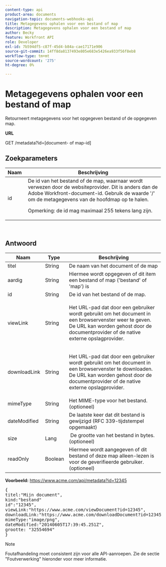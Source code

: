 ```yaml
---
content-type: api
product-area: documents
navigation-topic: documents-webhooks-api
title: Metagegevens ophalen voor een bestand of map
description: Metagegevens ophalen voor een bestand of map
author: Becky
feature: Workfront API
role: Developer
exl-id: 7b594df5-c87f-45d4-b84a-cae17171e906
source-git-commit: 14ff8da8137493e805e683e5426ea933f56f8eb8
workflow-type: tm+mt
source-wordcount: '275'
ht-degree: 0%

---
```



# Metagegevens ophalen voor een bestand of map

Retourneert metagegevens voor het opgegeven bestand of de opgegeven map.

**URL**

GET /metadata?id=[document- of map-id]

## Zoekparameters

<table style="table-layout:auto"> 
 <col> 
 <col> 
 <thead> 
  <tr> 
   <th>Naam </th> 
   <th>Beschrijving</th> 
  </tr> 
 </thead> 
 <tbody> 
  <tr> 
   <td>id</td> 
   <td>De id van het bestand of de map, waarnaar wordt verwezen door de websiteprovider. Dit is anders dan de Adobe Workfront-document-id. Gebruik de waarde '/' om de metagegevens van de hoofdmap op te halen.
   <p>Opmerking: de id mag maximaal 255 tekens lang zijn.</p></td> 
  </tr> 
 </tbody> 
</table>

 

## Antwoord

<table style="table-layout:auto"> 
 <col> 
 <col> 
 <col> 
 <thead> 
  <tr> 
   <th>Naam </th> 
   <th>Type </th> 
   <th>Beschrijving</th> 
  </tr> 
 </thead> 
 <tbody> 
  <tr> 
   <td>titel </td> 
   <td>String </td> 
   <td>De naam van het document of de map</td> 
  </tr> 
  <tr> 
   <td>aardig </td> 
   <td>String </td> 
   <td>Hiermee wordt opgegeven of dit item een bestand of map ('bestand' of 'map') is</td> 
  </tr> 
  <tr> 
   <td>id</td> 
   <td>String </td> 
   <td>De id van het bestand of de map.</td> 
  </tr> 
  <tr> 
   <td>viewLink</td> 
   <td>String </td> 
   <td> <p>Het URL-pad dat door een gebruiker wordt gebruikt om het document in een browservenster weer te geven. De URL kan worden gehost door de documentprovider of de native externe opslagprovider.</p> </td> 
  </tr> 
  <tr> 
   <td>downloadLink</td> 
   <td>String </td> 
   <td> <p>Het URL-pad dat door een gebruiker wordt gebruikt om het document in een browservenster te downloaden. De URL kan worden gehost door de documentprovider of de native externe opslagprovider.</p> </td> 
  </tr> 
  <tr> 
   <td>mimeType</td> 
   <td>String </td> 
   <td>Het MIME-type voor het bestand. (optioneel)</td> 
  </tr> 
  <tr> 
   <td>dateModified</td> 
   <td>String </td> 
   <td>De laatste keer dat dit bestand is gewijzigd (RFC 339-tijdstempel opgemaakt)</td> 
  </tr> 
  <tr> 
   <td>size</td> 
   <td>Lang</td> 
   <td> De grootte van het bestand in bytes. (optioneel)</td> 
  </tr> 
  <tr> 
   <td>readOnly</td> 
   <td>Boolean</td> 
   <td> Hiermee wordt aangegeven of dit bestand of deze map alleen-lezen is voor de geverifieerde gebruiker.(optioneel) </td> 
  </tr> 
 </tbody> 
</table>

**Voorbeeld:** https://www.acme.com/api/metadata?id=12345
<pre>{<br>titel:"Mijn document",<br>kind:"bestand"<br>id":"12345",<br>viewLink:"https://www.acme.com/viewDocument?id=12345",<br>downloadLink:"https://www.acme.com/downloadDocument?id=12345",<br>mimeType:"image/png",<br>dateModified:"20140605T17:39:45.251Z",<br>grootte: "32554694"<br>}</pre>

>[!NOTE]
>
>Foutafhandeling moet consistent zijn voor alle API-aanroepen. Zie de sectie &quot;Foutverwerking&quot; hieronder voor meer informatie.
